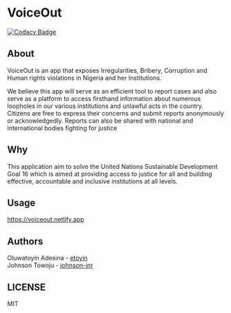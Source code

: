 # VoiceOut

[![Codacy Badge](https://api.codacy.com/project/badge/Grade/4aa27a34f790424ea6b234f4eb9ff647)](https://app.codacy.com/gh/BuildForSDG/voiceout-api?utm_source=github.com&utm_medium=referral&utm_content=BuildForSDG/voiceout-api&utm_campaign=Badge_Grade_Dashboard)

## About

VoiceOut is an app that exposes Irregularities, Bribery, Corruption and Human rights violations in Nigeria and her Institutions. 
 
We believe this app will serve as an efficient tool to report cases and also serve as a platform to access firsthand information about numerous loopholes in our various institutions and unlawful acts in the country. Citizens are free to express their concerns and submit reports anonymously or acknowledgedly. Reports can also be shared with national and international bodies fighting for justice<br/>

## Why

This application aim to solve the United Nations Sustainable Development Goal 16 which is aimed at providing access to justice for all and building effective, accountable and inclusive institutions at all levels.<br/>

## Usage
<https://voiceout.netlify.app>

## Authors

Oluwatoyin Adesina - [etoyin](github.com/etoyin) <br/>
Johnson Towoju - [johnson-jnr](github.com/johnson-jnr) 

## LICENSE
MIT
